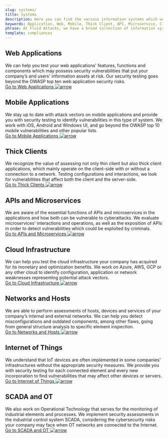 ```yaml
---
slug: systems/
title: Systems
description: Here you can find the various information systems which we are capable of testing for your company to detect any existing cybersecurity vulnerabilities.
keywords: Application, Web, Mobile, Thick Client, API, Microservice, Cloud, Network, IoT; OT, Pentesting, Ethical Hacking
phrase: At Fluid Attacks, we have a broad collection of information systems which we target in security testing with the aim of detecting vulnerabilities which are at risk of being exploited.
template: compliances
---
```


<div class="sect1">

## Web Applications

We can help you test your web applications' features, functions and
components which may possess security vulnerabilities that put your
company’s and users' information assets at risk. Our security testing
goes beyond the OWASP top ten web application security risks. <br />
[Go to Web Applications ![arrow](https://res.cloudinary.com/fluid-attacks/image/upload/c_scale&#44;w_15/v1620228633/airs/icons/arrow-btn_wktcez.webp)](web-apps/)

</div>

<div class="sect1">

## Mobile Applications

We stay up to date with attack vectors on mobile applications and
provide you with security testing to identify vulnerabilities in this
type of system. We work with iOS, Android and Windows UI, and go beyond
the OWASP top 10 mobile vulnerabilities and other popular lists. <br />
[Go to Mobile Applications ![arrow](https://res.cloudinary.com/fluid-attacks/image/upload/c_scale&#44;w_15/v1620228633/airs/icons/arrow-btn_wktcez.webp)](mobile-apps/)

</div>

<div class="sect1">

## Thick Clients

We recognize the value of assessing not only thin client but also thick
client applications, which mainly operate on the client-side with or
without a connection to a network. Testing configurations and
interactions, we look for vulnerabilities that affect both the client
and the server-side. <br />
[Go to Thick Clients ![arrow](https://res.cloudinary.com/fluid-attacks/image/upload/c_scale&#44;w_15/v1620228633/airs/icons/arrow-btn_wktcez.webp)](thick-clients/)

</div>

<div class="sect1">

## APIs and Microservices

We are aware of the essential functions of APIs and microservices in the
applications and how both can be vulnerable to cyberattacks. We evaluate
microservices' interactions and operations, as well as the exposition of
APIs in order to detect vulnerabilities which could be exploited by
criminals. <br />
[Go to APIs and Microservices ![arrow](https://res.cloudinary.com/fluid-attacks/image/upload/c_scale&#44;w_15/v1620228633/airs/icons/arrow-btn_wktcez.webp)](apis/)

</div>

<div class="sect1">

## Cloud Infrastructure

We can help you test the cloud infrastructure your company has acquired
for its monetary and optimization benefits. We work on Azure, AWS, GCP
or any other cloud to identify configuration, application or network
weaknesses representing potential attack vectors. <br />
[Go to Cloud Infrastructure ![arrow](https://res.cloudinary.com/fluid-attacks/image/upload/c_scale&#44;w_15/v1620228633/airs/icons/arrow-btn_wktcez.webp)](cloud-infrastructure/)

</div>

<div class="sect1">

## Networks and Hosts

We are able to perform assessments of hosts, devices and services of
your company’s internal and external networks. We can help you detect
misconfigurations and outdated components, among other flaws, going from
general structure analysis to specific element inspection. <br />
[Go to Networks and Hosts ![arrow](https://res.cloudinary.com/fluid-attacks/image/upload/c_scale&#44;w_15/v1620228633/airs/icons/arrow-btn_wktcez.webp)](networks-and-hosts/)

</div>

<div class="sect1">

## Internet of Things

We understand that IoT devices are often implemented in some companies'
infrastructures without the appropriate security measures. We provide
you with security testing for each connected element and every new
incorporation to find vulnerabilities that may affect other devices or
servers. <br />
[Go to Internet of Things ![arrow](https://res.cloudinary.com/fluid-attacks/image/upload/c_scale&#44;w_15/v1620228633/airs/icons/arrow-btn_wktcez.webp)](iot/)

</div>

<div class="sect1">

## SCADA and OT

We also work on Operational Technology that serves for the monitoring of
industrial elements and processes. We implement security assessments in
the industrial control system SCADA, considering the cybersecurity risks
your company may face when OT networks are connected to the Internet. <br />
[Go to SCADA and OT ![arrow](https://res.cloudinary.com/fluid-attacks/image/upload/c_scale&#44;w_15/v1620228633/airs/icons/arrow-btn_wktcez.webp)](ot/)

</div>
